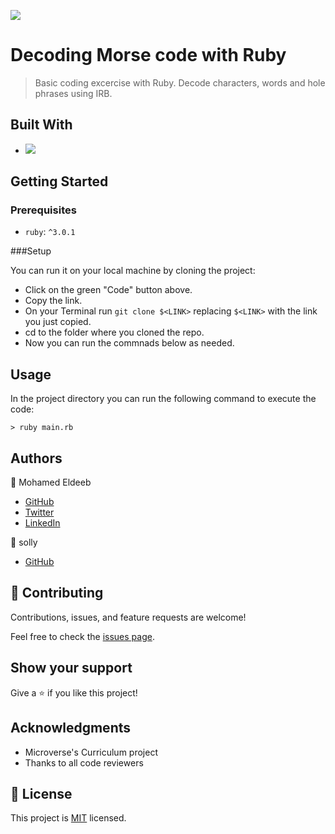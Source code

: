 ![](https://img.shields.io/badge/Microverse-blueviolet)

# Decoding Morse code with Ruby

> Basic coding excercise with Ruby. Decode characters, words and hole phrases using IRB.

## Built With

- ![](https://img.shields.io/badge/Ruby-CC342D?style=for-the-badge&logo=ruby&logoColor=white)


## Getting Started

### Prerequisites

- `ruby`:  `^3.0.1`

###Setup

You can run it on your local machine by cloning the project:
- Click on the green "Code" button above.
- Copy the link.
- On your Terminal run `git clone $<LINK>` replacing `$<LINK>` with the link you just copied.
- cd to the folder where you cloned the repo.
- Now you can run the commnads below as needed.

## Usage

In the project directory you can run the following command to execute the code:

`> ruby main.rb`

## Authors

👤 Mohamed Eldeeb 

- [GitHub](https://github.com/eng-mohamed-eldeeb)
- [Twitter](https://www.linkedin.com/in/mohamed-eldeeb-a69022206/)
- [LinkedIn](https://twitter.com/eldeeb_3o)

👤 solly

- [GitHub](https://github.com/Solobarine)

## 🤝 Contributing

Contributions, issues, and feature requests are welcome!

Feel free to check the [issues page](../../issues/).

## Show your support

Give a ⭐️ if you like this project!

## Acknowledgments

- Microverse's Curriculum project
- Thanks to all code reviewers

## 📝 License

This project is [MIT](./MIT.md) licensed.
